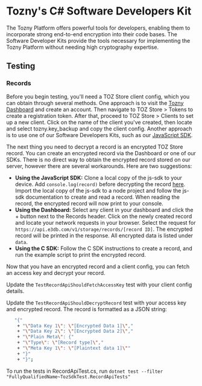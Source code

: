 # Tozny's C# Software Developers Kit

The Tozny Platform offers powerful tools for developers, enabling them to incorporate strong end-to-end encryption into their code bases. The Software Developer Kits provide the tools necessary for implementing the Tozny Platform without needing high cryptography expertise.

## Testing

### Records

Before you begin testing, you'll need a TOZ Store client config, which you can obtain through several methods. One approach is to visit the [Tozny Dashboard](https://dashboard.tozny.com/) and create an account. Then navigate to TOZ Store > Tokens to create a registration token. After that, proceed to TOZ Store > Clients to set up a new client. Click on the name of the client you've created, then locate and select tozny.key_backup and copy the client config. Another approach is to use one of our Software Developers Kits, such as our [JavaScript SDK](https://github.com/tozny/js-sdk).

The next thing you need to decrypt a record is an encrypted TOZ Store record. You can create an encrypted record via the Dashboard or one of our SDKs. There is no direct way to obtain the encrypted record stored on our server, however there are several workarounds. Here are two suggestions:

- **Using the JavaScript SDK:** Clone a local copy of the js-sdk to your device. Add `console.log(record)` before decrypting the record [here](https://github.com/tozny/js-sdk/blob/c5176da3ae681bcc7077ec7b325c5922d564096d/lib/storage/client.js#L201). Import the local copy of the js-sdk to a node project and follow the js-sdk documentation to create and read a record. When reading the record, the encrypted record will now print to your console.
- **Using the Dashboard:** Select any client in your dashboard and click the + button next to the Records header. Click on the newly created record and locate your network requests in your browser. Select the request for `https://api.e3db.com/v1/storage/records/[record ID]`. The encrypted record will be printed in the response. All encrypted data is listed under `data`.
- **Using the C SDK:** Follow the C SDK instructions to create a record, and run the example script to print the encrypted record.

Now that you have an encrypted record and a client config, you can fetch an access key and decrypt your record.

Update the `TestRecordApiShouldFetchAccessKey` test with your client config details.

Update the `TestRecordApiShouldDecryptRecord` test with your access key and encrypted record. The record is formatted as a JSON string:

```bash
   "{"
    + "\"Data Key 1\": \"[Encrypted Data 1]\","
    + "\"Data Key 2\": \"[Encrypted Data 2]\","
    + "\"Plain Meta\": {"
    + "\"Type\": \"[Record type]\","
    + "\"Meta Key 1\": \"[Plaintext data 1]\""
    + "}"
    + "}";
```

To run the tests in RecordApiTest.cs, run `dotnet test --filter "FullyQualifiedName~TozSdkTest.RecordApiTests"`
